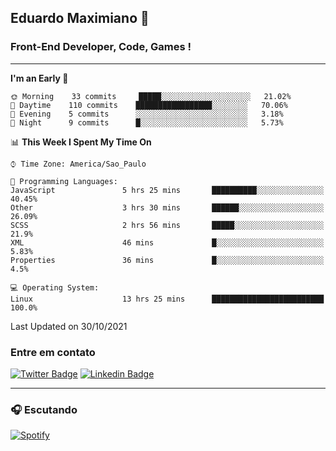 ## Eduardo Maximiano 👋

### Front-End Developer, Code, Games !

---

<!--START_SECTION:waka-->
**I'm an Early 🐤** 

```text
🌞 Morning    33 commits     █████░░░░░░░░░░░░░░░░░░░░   21.02% 
🌆 Daytime    110 commits    █████████████████░░░░░░░░   70.06% 
🌃 Evening    5 commits      ░░░░░░░░░░░░░░░░░░░░░░░░░   3.18% 
🌙 Night      9 commits      █░░░░░░░░░░░░░░░░░░░░░░░░   5.73%

```


📊 **This Week I Spent My Time On** 

```text
⌚︎ Time Zone: America/Sao_Paulo

💬 Programming Languages: 
JavaScript               5 hrs 25 mins       ██████████░░░░░░░░░░░░░░░   40.45% 
Other                    3 hrs 30 mins       ██████░░░░░░░░░░░░░░░░░░░   26.09% 
SCSS                     2 hrs 56 mins       █████░░░░░░░░░░░░░░░░░░░░   21.9% 
XML                      46 mins             █░░░░░░░░░░░░░░░░░░░░░░░░   5.83% 
Properties               36 mins             █░░░░░░░░░░░░░░░░░░░░░░░░   4.5%

💻 Operating System: 
Linux                    13 hrs 25 mins      █████████████████████████   100.0%

```


 Last Updated on 30/10/2021
<!--END_SECTION:waka-->

### Entre em contato

[![Twitter Badge](https://img.shields.io/badge/-@edmaxi-1ca0f1?style=flat-square&labelColor=1ca0f1&logo=twitter&logoColor=white&link=https://twitter.com/edmaxi)](https://twitter.com/edmaxi)
[![Linkedin Badge](https://img.shields.io/badge/-Eduardo_Maximiano-0077B5?style=flat-square&logo=Linkedin&logoColor=white&link=https://www.linkedin.com/in/maximiano-eduardo)](https://www.linkedin.com/in/maximiano-eduardo)

---

### 🎧 Escutando
[![Spotify](https://novatorem-sandy.vercel.app/api/spotify)](https://open.spotify.com/user/comgigo)
